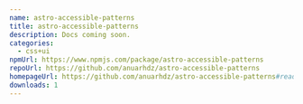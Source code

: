 ```yaml
---
name: astro-accessible-patterns
title: astro-accessible-patterns
description: Docs coming soon.
categories:
  - css+ui
npmUrl: https://www.npmjs.com/package/astro-accessible-patterns
repoUrl: https://github.com/anuarhdz/astro-accessible-patterns
homepageUrl: https://github.com/anuarhdz/astro-accessible-patterns#readme
downloads: 1
---
```

